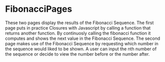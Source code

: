 # FibonacciPages
These two pages display the results of the Fibonacci Sequence. The first page puts in practice Closures with Javascript by calling a function that returns another function. By continuosly calling the fibonacci function it computes and shows the next value in the Fibonacci Sequence. The second page makes use of the Fibonacci Sequence by requesting which number in the sequence would liked to be shown. A user can input the nth number of the sequence or decide to view the number before or the number after. 
